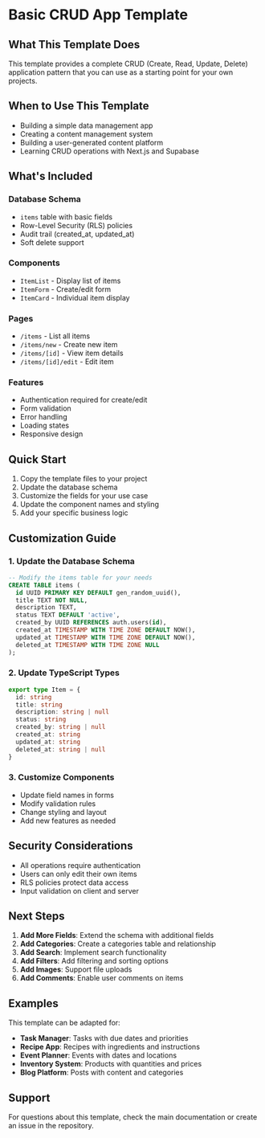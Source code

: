 # Basic CRUD App Template

## What This Template Does

This template provides a complete CRUD (Create, Read, Update, Delete) application pattern that you can use as a starting point for your own projects.

## When to Use This Template

- Building a simple data management app
- Creating a content management system
- Building a user-generated content platform
- Learning CRUD operations with Next.js and Supabase

## What's Included

### Database Schema
- `items` table with basic fields
- Row-Level Security (RLS) policies
- Audit trail (created_at, updated_at)
- Soft delete support

### Components
- `ItemList` - Display list of items
- `ItemForm` - Create/edit form
- `ItemCard` - Individual item display

### Pages
- `/items` - List all items
- `/items/new` - Create new item
- `/items/[id]` - View item details
- `/items/[id]/edit` - Edit item

### Features
- Authentication required for create/edit
- Form validation
- Error handling
- Loading states
- Responsive design

## Quick Start

1. Copy the template files to your project
2. Update the database schema
3. Customize the fields for your use case
4. Update the component names and styling
5. Add your specific business logic

## Customization Guide

### 1. Update the Database Schema

```sql
-- Modify the items table for your needs
CREATE TABLE items (
  id UUID PRIMARY KEY DEFAULT gen_random_uuid(),
  title TEXT NOT NULL,
  description TEXT,
  status TEXT DEFAULT 'active',
  created_by UUID REFERENCES auth.users(id),
  created_at TIMESTAMP WITH TIME ZONE DEFAULT NOW(),
  updated_at TIMESTAMP WITH TIME ZONE DEFAULT NOW(),
  deleted_at TIMESTAMP WITH TIME ZONE NULL
);
```

### 2. Update TypeScript Types

```typescript
export type Item = {
  id: string
  title: string
  description: string | null
  status: string
  created_by: string | null
  created_at: string
  updated_at: string
  deleted_at: string | null
}
```

### 3. Customize Components

- Update field names in forms
- Modify validation rules
- Change styling and layout
- Add new features as needed

## Security Considerations

- All operations require authentication
- Users can only edit their own items
- RLS policies protect data access
- Input validation on client and server

## Next Steps

1. **Add More Fields**: Extend the schema with additional fields
2. **Add Categories**: Create a categories table and relationship
3. **Add Search**: Implement search functionality
4. **Add Filters**: Add filtering and sorting options
5. **Add Images**: Support file uploads
6. **Add Comments**: Enable user comments on items

## Examples

This template can be adapted for:
- **Task Manager**: Tasks with due dates and priorities
- **Recipe App**: Recipes with ingredients and instructions
- **Event Planner**: Events with dates and locations
- **Inventory System**: Products with quantities and prices
- **Blog Platform**: Posts with content and categories

## Support

For questions about this template, check the main documentation or create an issue in the repository.
